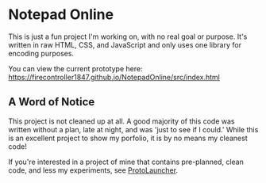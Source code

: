 # Notepad Online
This is just a fun project I'm working on, with no real goal or purpose. It's written in raw HTML, CSS, and JavaScript and only uses one library for encoding purposes.

You can view the current prototype here: https://firecontroller1847.github.io/NotepadOnline/src/index.html

## A Word of Notice
This project is not cleaned up at all. A good majority of this code was written without a plan, late at night, and was 'just to see if I could.' While this is an excellent project to show my porfolio, it is by no means my cleanest code!

If you're interested in a project of mine that contains pre-planned, clean code, and less my experiments, see [ProtoLauncher](https://www.github.com/FireController1847/ProtoLauncher).